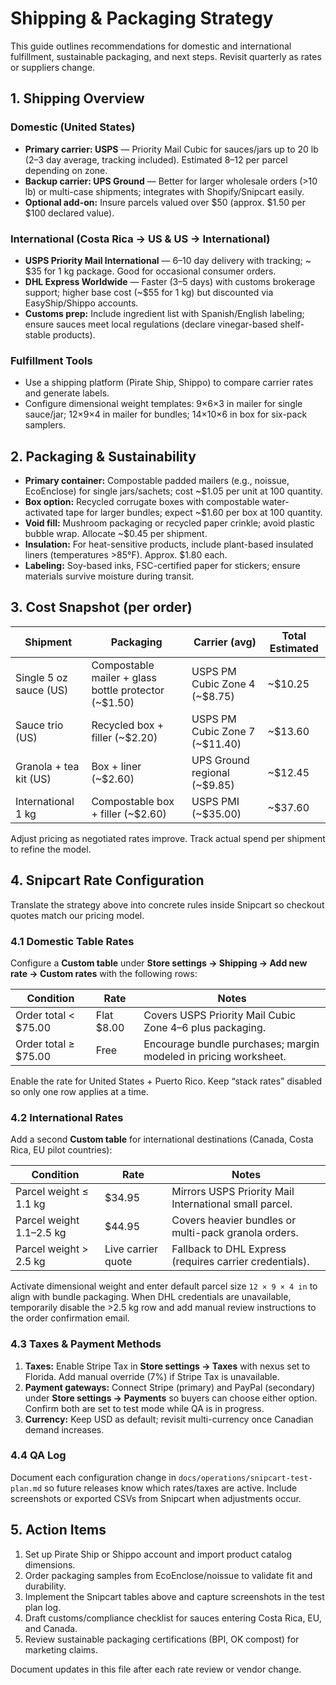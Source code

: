 # Shipping & Packaging Strategy

This guide outlines recommendations for domestic and international fulfillment, sustainable packaging, and next steps. Revisit quarterly as rates or suppliers change.

## 1. Shipping Overview

### Domestic (United States)
- **Primary carrier: USPS** — Priority Mail Cubic for sauces/jars up to 20 lb (2–3 day average, tracking included). Estimated $8–$12 per parcel depending on zone.
- **Backup carrier: UPS Ground** — Better for larger wholesale orders (>10 lb) or multi-case shipments; integrates with Shopify/Snipcart easily.
- **Optional add-on:** Insure parcels valued over $50 (approx. $1.50 per $100 declared value).

### International (Costa Rica → US & US → International)
- **USPS Priority Mail International** — 6–10 day delivery with tracking; ~ $35 for 1 kg package. Good for occasional consumer orders.
- **DHL Express Worldwide** — Faster (3–5 days) with customs brokerage support; higher base cost (~$55 for 1 kg) but discounted via EasyShip/Shippo accounts.
- **Customs prep:** Include ingredient list with Spanish/English labeling; ensure sauces meet local regulations (declare vinegar-based shelf-stable products).

### Fulfillment Tools
- Use a shipping platform (Pirate Ship, Shippo) to compare carrier rates and generate labels.
- Configure dimensional weight templates: 9×6×3 in mailer for single sauce/jar; 12×9×4 in mailer for bundles; 14×10×6 in box for six-pack samplers.

## 2. Packaging & Sustainability

- **Primary container:** Compostable padded mailers (e.g., noissue, EcoEnclose) for single jars/sachets; cost ~$1.05 per unit at 100 quantity.
- **Box option:** Recycled corrugate boxes with compostable water-activated tape for larger bundles; expect ~$1.60 per box at 100 quantity.
- **Void fill:** Mushroom packaging or recycled paper crinkle; avoid plastic bubble wrap. Allocate ~$0.45 per shipment.
- **Insulation:** For heat-sensitive products, include plant-based insulated liners (temperatures >85°F). Approx. $1.80 each.
- **Labeling:** Soy-based inks, FSC-certified paper for stickers; ensure materials survive moisture during transit.

## 3. Cost Snapshot (per order)

| Shipment | Packaging | Carrier (avg) | Total Estimated |
| -------- | --------- | ------------- | ----------------|
| Single 5 oz sauce (US) | Compostable mailer + glass bottle protector (~$1.50) | USPS PM Cubic Zone 4 (~$8.75) | ~$10.25 |
| Sauce trio (US) | Recycled box + filler (~$2.20) | USPS PM Cubic Zone 7 (~$11.40) | ~$13.60 |
| Granola + tea kit (US) | Box + liner (~$2.60) | UPS Ground regional (~$9.85) | ~$12.45 |
| International 1 kg | Compostable box + filler (~$2.60) | USPS PMI (~$35.00) | ~$37.60 |

Adjust pricing as negotiated rates improve. Track actual spend per shipment to refine the model.

## 4. Snipcart Rate Configuration

Translate the strategy above into concrete rules inside Snipcart so checkout quotes match our pricing model.

### 4.1 Domestic Table Rates

Configure a **Custom table** under **Store settings → Shipping → Add new rate → Custom rates** with the following rows:

| Condition | Rate | Notes |
| --------- | ---- | ----- |
| Order total < $75.00 | Flat $8.00 | Covers USPS Priority Mail Cubic Zone 4–6 plus packaging. |
| Order total ≥ $75.00 | Free | Encourage bundle purchases; margin modeled in pricing worksheet. |

Enable the rate for United States + Puerto Rico. Keep “stack rates” disabled so only one row applies at a time.

### 4.2 International Rates

Add a second **Custom table** for international destinations (Canada, Costa Rica, EU pilot countries):

| Condition | Rate | Notes |
| --------- | ---- | ----- |
| Parcel weight ≤ 1.1 kg | $34.95 | Mirrors USPS Priority Mail International small parcel. |
| Parcel weight 1.1–2.5 kg | $44.95 | Covers heavier bundles or multi-pack granola orders. |
| Parcel weight > 2.5 kg | Live carrier quote | Fallback to DHL Express (requires carrier credentials). |

Activate dimensional weight and enter default parcel size `12 × 9 × 4 in` to align with bundle packaging. When DHL credentials are unavailable, temporarily disable the >2.5 kg row and add manual review instructions to the order confirmation email.

### 4.3 Taxes & Payment Methods

1. **Taxes:** Enable Stripe Tax in **Store settings → Taxes** with nexus set to Florida. Add manual override (7%) if Stripe Tax is unavailable.
2. **Payment gateways:** Connect Stripe (primary) and PayPal (secondary) under **Store settings → Payments** so buyers can choose either option. Confirm both are set to test mode while QA is in progress.
3. **Currency:** Keep USD as default; revisit multi-currency once Canadian demand increases.

### 4.4 QA Log

Document each configuration change in `docs/operations/snipcart-test-plan.md` so future releases know which rates/taxes are active. Include screenshots or exported CSVs from Snipcart when adjustments occur.

## 5. Action Items

1. Set up Pirate Ship or Shippo account and import product catalog dimensions.
2. Order packaging samples from EcoEnclose/noissue to validate fit and durability.
3. Implement the Snipcart tables above and capture screenshots in the test plan log.
4. Draft customs/compliance checklist for sauces entering Costa Rica, EU, and Canada.
5. Review sustainable packaging certifications (BPI, OK compost) for marketing claims.

Document updates in this file after each rate review or vendor change.
